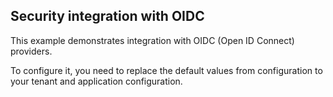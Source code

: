 ## Security integration with OIDC

This example demonstrates integration with OIDC (Open ID Connect) providers.

To configure it, you need to replace the default values from configuration
to your tenant and application configuration.
